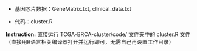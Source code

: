 - 基因芯片数据：GeneMatrix.txt, clinical_data.txt

- 代码：cluster.R

**Instruction:** 直接运行 TCGA-BRCA-cluster/code/ 文件夹中的 cluster.R 文件（直接用R语言相关编译器打开并运行即可，无需自己再设置工作目录）